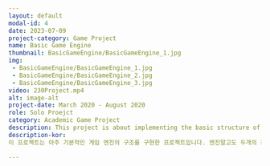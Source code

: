 ```yaml
---
layout: default
modal-id: 4
date: 2023-07-09
project-category: Game Project
name: Basic Game Engine
thumbnail: BasicGameEngine/BasicGameEngine_1.jpg
img: 
 - BasicGameEngine/BasicGameEngine_1.jpg
 - BasicGameEngine/BasicGameEngine_2.jpg
 - BasicGameEngine/BasicGameEngine_3.jpg
video: 230Project.mp4
alt: image-alt
project-date: March 2020 - August 2020
role: Solo Proejct
category: Academic Game Project
description: This project is about implementing the basic structure of a game engine. In addition to the engine, there are two simple 2D games included. One is a platformer game where players avoid obstacles and runs to the finish line, and the other is a shooting game where the players move a spaceship and destroy obstacles. <br/> This project was developed in C++ and is aimed at providing a fundamental understanding of creating a game engine and implementing simple games using the created engine. Since it was a solo project, I created everything from scratch, but the graphics engine used for implementing the simple games was provided by the professor. <br/> From features like debugging output, engine loop, FPS, components, connecting stages, and more, I personally implemented the basic functionalities that are typically included in a game engine. In the simple games created using this engine, I implemented character movement, basic AABB collision detection, shooting mechanics, Parallax scrolling background, and Wrapping – fundamental techniques commonly used in games. <br/> It is a project where I was able to learn the structure and basic functions of the game engine. I had a very difficult experience working on the project without basic knowledge of the game engine, so I thought it would have been nice if I had done this project before working on it. It was a project to lay the foundation for the game engine again.
description-kor: 
이 프로젝트는 아주 기본적인 게임 엔진의 구조를 구현한 프로젝트입니다. 엔진말고도 두개의 간단한 2D 게임이 포함되어져 있으며 한가지는 장애물을 피해 도착지점까지 달리는 플랫포머 게임이고 다른 한가지는 우주선을 이동하며 장애물을 파괴하는 슈팅게임입니다. <br/> 이 프로젝트는 c++로 제작되어졌으며 게임 엔진을 만들기 위한 기본적인 이해를 돕고 만들어진 엔진을 통해 간단한 게임을 구현하는 프로젝트입니다. 1인 프로젝트였기 때문에 모든 부분은 직접 제작하였지만 간단한 게임을 구현 할 때 사용 된 그래픽 엔진은 교수님께 제공받았습니다. <br/> 디버그를 출력하는 기능 부터, 엔진 루프, fps, 컴포넌트, 스테이지간의 연결등 기본적으로 게임 엔진에 포함되어지는 기능들을 직접구현하였습니다. 이렇게 만들어진 엔진을 이용하여 만든 간단한 게임에서는 캐릭터의 움직임과 간단한 AABB 그리고 슈팅 기능과 Parallax scrolling background과 Wrapping등 게임에서 자주 사용되는 기본적인 테크닉을 구현하였습니다. <br/> 게임 엔진의 구조와 기본적인 기능을 본격적으로 배울 수 있었던 프로젝트 입니다. 게임 엔진에 대한 기본 지식 없이 프로젝트를 진행하다가 많이 힘들었던 경험이 있었기 때문에 그 프로젝트를 진행하기 전에 이 프로젝트를 진행했다면 좋았을 것같다는 생각이 들었습니다. 다시 게임 엔진에 대한 기초를 다질 수 있는 프로젝트였습니다.

---
```

